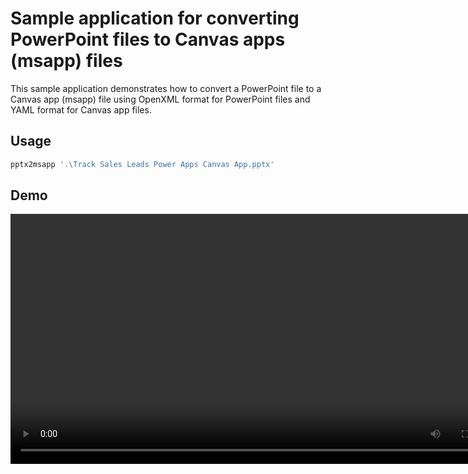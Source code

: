 # Sample application for converting PowerPoint files to Canvas apps (msapp) files

This sample application demonstrates how to convert a PowerPoint file to a Canvas app (msapp) file using OpenXML 
format for PowerPoint files and YAML format for Canvas app files.

## Usage

```PowerShell
pptx2msapp '.\Track Sales Leads Power Apps Canvas App.pptx'
```

## Demo

<video src="https://github.com/microsoft/PowerApps-Tooling/raw/master/samples/pptx2msapp/demo/PowerPoint%202%20Canvas.mp4" Width=800></video>
